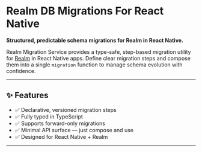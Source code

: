 # Realm DB Migrations For React Native

**Structured, predictable schema migrations for Realm in React Native.**

Realm Migration Service provides a type-safe, step-based migration utility for [Realm](https://www.mongodb.com/docs/atlas/device-sdks/sdk/react-native/) in React Native apps. Define clear migration steps and compose them into a single `migration` function to manage schema evolution with confidence.

---

## ✨ Features

- ✅ Declarative, versioned migration steps
- ✅ Fully typed in TypeScript
- ✅ Supports forward-only migrations
- ✅ Minimal API surface — just compose and use
- ✅ Designed for React Native + Realm

---
